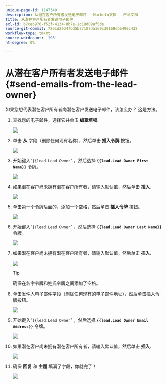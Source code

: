```yaml
---
unique-page-id: 1147340
description: 从潜在客户所有者发送电子邮件 — Marketo文档 — 产品文档
title: 从潜在客户所有者发送电子邮件
exl-id: b7ceb976-f52f-4134-8b7e-1c18d09af5de
source-git-commit: 72e1d29347bd5b77107da1e9c30169cb6490c432
workflow-type: tm+mt
source-wordcount: '193'
ht-degree: 0%

---
```


# 从潜在客户所有者发送电子邮件 {#send-emails-from-the-lead-owner}

如果您想代表潜在客户所有者向潜在客户发送电子邮件，该怎么办？  这是方法。

1. 查找您的电子邮件，选择它并单击 **编辑草稿**.

   ![](assets/one.png)

1. 单击 **从** 字段（删除任何现有名称），然后单击 **插入令牌** 按钮。

   ![](assets/two.png)

1. 开始键入“`{{lead.Lead Owner`&quot; ，然后选择 **`{{lead.Lead Owner First Name}}`** 令牌。

   ![](assets/image2014-9-11-13-3a7-3a43.png)

1. 如果潜在客户尚未拥有潜在客户所有者，请输入默认值，然后单击 **插入**.

   ![](assets/image2014-9-11-13-3a7-3a58.png)

1. 单击第一个令牌后面的，添加一个空格，然后单击 **插入令牌** 按钮。

   ![](assets/five.png)

1. 开始键入“`{{lead.Lead Owner`&quot; ，然后选择 **`{{lead.Lead Owner Last Name}}`** 令牌。

   ![](assets/image2014-9-11-13-3a8-3a24.png)

1. 如果潜在客户尚未拥有潜在客户所有者，请输入默认值，然后单击 **插入**.

   ![](assets/image2014-9-11-13-3a8-3a39.png)

   >[!TIP]
   >
   >确保在名字令牌和姓氏令牌之间添加了空格。

1. 单击发件人电子邮件字段（删除任何现有的电子邮件地址），然后单击插入令牌按钮。

   ![](assets/eight.png)

1. 开始键入“`{{lead.Lead Owner`&quot; ，然后选择 **`{{lead.Lead Owner Email Address}}`** 令牌。

   ![](assets/image2014-9-11-13-3a9-3a33.png)

1. 如果潜在客户尚未拥有潜在客户所有者，请输入默认值，然后单击 **插入**.

   ![](assets/ten.png)

1. 确保 **回复** 和 **主题** 填满了字段，你就完了！

   ![](assets/eleven.png)

